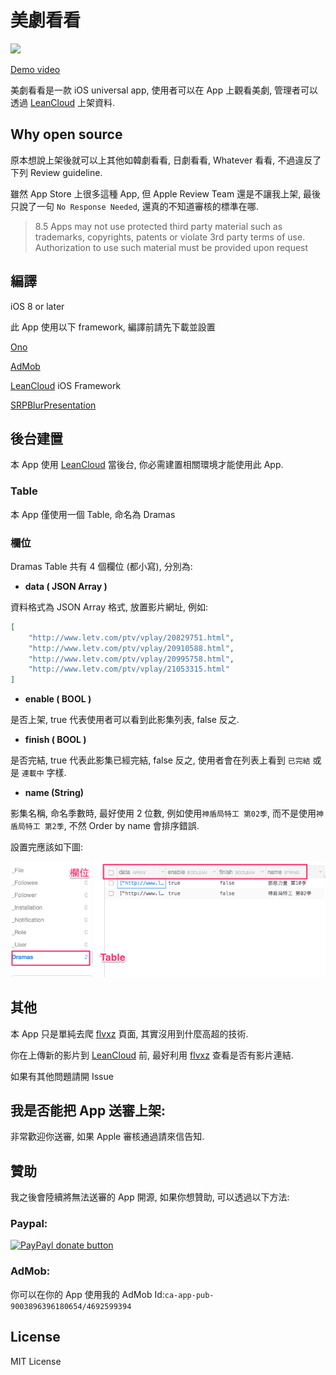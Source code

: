 # 美劇看看

![](https://raw.githubusercontent.com/shinrenpan/MGKK/master/MGKK/Images.xcassets/AppIcon.appiconset/Icon-76.png)

[Demo video](http://youtu.be/NSdrNZ7s49I)

美劇看看是一款 iOS universal app, 使用者可以在 App 上觀看美劇, 管理者可以透過 [LeanCloud](https://leancloud.cn) 上架資料.

## Why open source

原本想說上架後就可以上其他如韓劇看看, 日劇看看, Whatever 看看, 不過違反了下列 Review guideline.

雖然 App Store 上很多這種 App, 但 Apple Review Team 還是不讓我上架, 最後只說了一句 `No Response Needed`, 還真的不知道審核的標準在哪.

>8.5
>Apps may not use protected third party material such as trademarks, copyrights, patents or violate 3rd party terms of use. Authorization to use such material must be provided upon request

## 編譯

iOS 8 or later

此 App 使用以下 framework, 編譯前請先下載並設置

[Ono](https://github.com/mattt/Ono)

[AdMob](https://apps.admob.com/)

[LeanCloud](https://leancloud.cn) iOS Framework

[SRPBlurPresentation](https://github.com/shinrenpan/SRPBlurPresentation)

## 後台建置

本 App 使用 [LeanCloud](https://leancloud.cn) 當後台, 你必需建置相關環境才能使用此 App.

### Table

本 App 僅使用一個 Table, 命名為 Dramas

### 欄位

Dramas Table 共有 4 個欄位 (都小寫), 分別為:

- __data ( JSON Array )__

資料格式為 JSON Array 格式, 放置影片網址, 例如:
```json
[
	"http://www.letv.com/ptv/vplay/20829751.html",
	"http://www.letv.com/ptv/vplay/20910588.html",
	"http://www.letv.com/ptv/vplay/20995758.html",
	"http://www.letv.com/ptv/vplay/21053315.html"
]
```

- __enable ( BOOL )__

是否上架, true 代表使用者可以看到此影集列表, false 反之.

- __finish ( BOOL )__

是否完結, true 代表此影集已經完結, false 反之, 使用者會在列表上看到 `已完結` 或是 `連載中` 字樣.

- __name (String)__

影集名稱, 命名季數時, 最好使用 2 位數, 例如使用`神盾局特工 第02季`, 而不是使用`神盾局特工 第2季`, 不然 Order by name 會排序錯誤.

設置完應該如下圖:

![](README/1.png)

## 其他

本 App 只是單純去爬 [flvxz](http://www.flvxz.com) 頁面, 其實沒用到什麼高超的技術.

你在上傳新的影片到 [LeanCloud](https://leancloud.cn) 前, 最好利用 [flvxz](http://www.flvxz.com) 查看是否有影片連結.

如果有其他問題請開 Issue

## 我是否能把 App 送審上架:

非常歡迎你送審, 如果 Apple 審核通過請來信告知.

## 贊助

我之後會陸續將無法送審的 App 開源, 如果你想贊助, 可以透過以下方法:

### Paypal:

[![PayPayl donate button](https://www.paypal.com/en_US/i/btn/btn_donateCC_LG.gif)](https://www.paypal.com/cgi-bin/webscr?cmd=_s-xclick&hosted_button_id=LC58N7VZUST5N "Donate")

### AdMob:

你可以在你的 App 使用我的 AdMob Id:`ca-app-pub-9003896396180654/4692599394`

## License

MIT License
